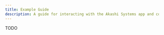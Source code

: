 ```yaml
---
title: Example Guide
description: A guide for interacting with the Akashi Systems app and contracts.
---
```


TODO
